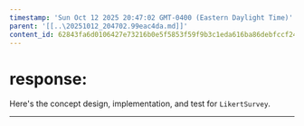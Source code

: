 ```yaml
---
timestamp: 'Sun Oct 12 2025 20:47:02 GMT-0400 (Eastern Daylight Time)'
parent: '[[..\20251012_204702.99eac4da.md]]'
content_id: 62843fa6d0106427e73216b0e5f5853f59f9b3c1eda616ba86debfccf24f79d4
---
```


# response:

Here's the concept design, implementation, and test for `LikertSurvey`.

***
